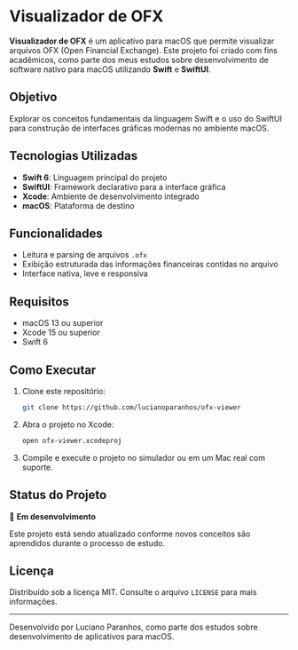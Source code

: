 # Visualizador de OFX

**Visualizador de OFX** é um aplicativo para macOS que permite visualizar arquivos OFX (Open Financial Exchange). Este projeto foi criado com fins acadêmicos, como parte dos meus estudos sobre desenvolvimento de software nativo para macOS utilizando **Swift** e **SwiftUI**.

## Objetivo

Explorar os conceitos fundamentais da linguagem Swift e o uso do SwiftUI para construção de interfaces gráficas modernas no ambiente macOS.

## Tecnologias Utilizadas

- **Swift 6**: Linguagem principal do projeto
- **SwiftUI**: Framework declarativo para a interface gráfica
- **Xcode**: Ambiente de desenvolvimento integrado
- **macOS**: Plataforma de destino

## Funcionalidades

- Leitura e parsing de arquivos `.ofx`
- Exibição estruturada das informações financeiras contidas no arquivo
- Interface nativa, leve e responsiva

## Requisitos

- macOS 13 ou superior
- Xcode 15 ou superior
- Swift 6

## Como Executar

1. Clone este repositório:
   ```bash
   git clone https://github.com/lucianoparanhos/ofx-viewer
   ```
2. Abra o projeto no Xcode:
   ```bash
   open ofx-viewer.xcodeproj
   ```
3. Compile e execute o projeto no simulador ou em um Mac real com suporte.

## Status do Projeto

:hammer: **Em desenvolvimento**

Este projeto está sendo atualizado conforme novos conceitos são aprendidos durante o processo de estudo.

## Licença

Distribuído sob a licença MIT. Consulte o arquivo `LICENSE` para mais informações.

---

Desenvolvido por Luciano Paranhos, como parte dos estudos sobre desenvolvimento de aplicativos para macOS.
